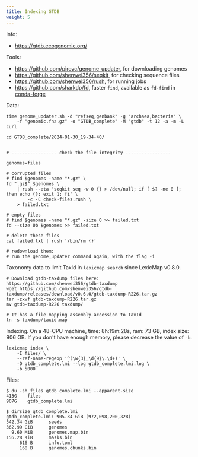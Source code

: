 ```yaml
---
title: Indexing GTDB
weight: 5
---
```


Info:

- https://gtdb.ecogenomic.org/

Tools:

- https://github.com/pirovc/genome_updater, for downloading genomes
- https://github.com/shenwei356/seqkit, for checking sequence files
- https://github.com/shenwei356/rush, for running jobs
- https://github.com/sharkdp/fd, faster `find`, available as `fd-find` in [conda-forge](https://anaconda.org/conda-forge/fd-find)

Data:

    time genome_updater.sh -d "refseq,genbank" -g "archaea,bacteria" \
        -f "genomic.fna.gz" -o "GTDB_complete" -M "gtdb" -t 12 -a -m -L curl

    cd GTDB_complete/2024-01-30_19-34-40/


    # ----------------- check the file integrity -----------------

    genomes=files

    # corrupted files
    # find $genomes -name "*.gz" \
    fd ".gz$" $genomes \
        | rush --eta 'seqkit seq -w 0 {} > /dev/null; if [ $? -ne 0 ]; then echo {}; exit 1; fi' \
            -c -C check-files.rush \
        > failed.txt

    # empty files
    # find $genomes -name "*.gz" -size 0 >> failed.txt
    fd --size 0b $genomes >> failed.txt

    # delete these files
    cat failed.txt | rush '/bin/rm {}'

    # redownload them:
    # run the genome_updater command again, with the flag -i
    
Taxonomy data to limit TaxId in `lexicmap search` since LexicMap v0.8.0.

    # Download gtdb-taxdump files here: https://github.com/shenwei356/gtdb-taxdump
    wget https://github.com/shenwei356/gtdb-taxdump/releases/download/v0.6.0/gtdb-taxdump-R226.tar.gz
    tar -zxvf gtdb-taxdump-R226.tar.gz
    mv gtdb-taxdump-R226 taxdump/
    
    # It has a file mapping assembly accession to TaxId
    ln -s taxdump/taxid.map

Indexing. On a 48-CPU machine, time: 8h:19m:28s, ram: 73 GB, index size: 906 GB.
If you don't have enough memory, please decrease the value of `-b`.

    lexicmap index \
        -I files/ \
        --ref-name-regexp '^(\w{3}_\d{9}\.\d+)' \
        -O gtdb_complete.lmi --log gtdb_complete.lmi.log \
        -b 5000

Files:

    $ du -sh files gtdb_complete.lmi --apparent-size
    413G    files
    907G    gtdb_complete.lmi

    $ dirsize gtdb_complete.lmi
    gtdb_complete.lmi: 905.34 GiB (972,098,200,328)
    542.34 GiB      seeds
    362.99 GiB      genomes
      9.60 MiB      genomes.map.bin
    156.28 KiB      masks.bin
         616 B      info.toml
         168 B      genomes.chunks.bin
